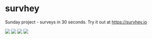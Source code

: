# survhey

Sunday project - surveys in 30 seconds. Try it out at https://survhey.io

![](http://i.imgur.com/Huxf0yz.png)
![](http://i.imgur.com/EJX10Ms.png)
![](http://i.imgur.com/Jk08Ws1.png)
![](http://i.imgur.com/GWm8UxM.png)
